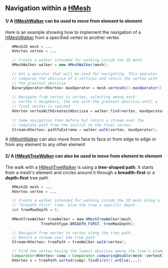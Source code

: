 ## Navigation within a [HMesh](../src/hgeom/hmesh/elements/HMesh.java)

#### 1/ A [HMeshWalker](../src/hgeom/hmesh/core/HMeshWalker.java) can be used to move from element to element

Here is an example showing how to implement the navigation of a  [HMeshWalker](../src/hgeom/hmesh/core/HMeshWalker.java) from a specified vertex to another vertex 

```Java
   HMesh2D mesh = ...
   HVertex vertex = ...

   // Create a walker intended for walking inside the 2D mesh
   HMeshWalker walker = new HMeshWalker(mesh);

   // Get a operator that will be used for navigating. This operator 
   // compares the abscissa of 2 vertices and return the vertex with
   // the greatest abscissa
   BinaryOperator<HVertex> maxOperator = mesh.vertexXs().maxOperator();
   
   // Navigate from vertex to vertex, selecting among each 
   // vertex's neighbors, the one with the greatest abscissa until a 
   // final vertex is reached
   HVertex vertexWithGreatestAbscissa = walker.find(vertex, maxOperator);
   
   // Same navigation than before but return a stream over the 
   // complete path from the initial to the final vertex
   Stream<HVertex> pathToExtrema = walker.walk(vertex, maxOperator);
```

A [HMeshWalker](../src/hgeom/hmesh/core/HMeshWalker.java) can also move from face to face or from edge to edge or from any element to any other element

#### 2/ A [HMeshTreeWalker](../src/hgeom/hmesh/core/HMeshTreeWalker.java) can also be used to move from element to element

The walk with a [HMeshTreeWalker](../src/hgeom/hmesh/core/HMeshTreeWalker.java) is using a **tree-shaped path**. It starts from a mesh's element and circles around it through a **breadth-first** or a **depth-first** tree path 

```Java
   HMesh2D mesh = ...
   HVertex vertex = ...

   // Create a walker intended for walking inside the 2D mesh along a 
   // "breadth first" tree. Give the tree a specific depth
   int treeMaxDepth = 5;
   
   HMeshTreeWalker treeWalker = new HMeshTreeWalker(mesh,
				TreePathType.BREADTH_FIRST, treeMaxDepth);

   // Navigate from vertex to vertex along the tree path. 
   // Return a stream over the tree path 
   Stream<HVertex> treePath = treeWalker.walk(vertex);

   // Find the vertex having the lowest abscissa among the tree's elements
   Comparator<HVertex> comp = Comparator.comparingDouble(mesh::vertexX);
   HVertex v = treePath.sorted(comp).findFirst().orElse(...);
```
